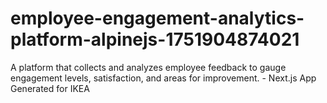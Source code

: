# employee-engagement-analytics-platform-alpinejs-1751904874021
A platform that collects and analyzes employee feedback to gauge engagement levels, satisfaction, and areas for improvement. - Next.js App Generated for IKEA
